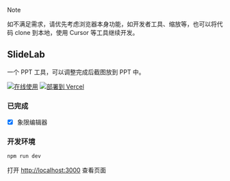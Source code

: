 > [!NOTE]
> 如不满足需求，请优先考虑浏览器本身功能，如开发者工具、缩放等，也可以将代码 clone 到本地，使用 Cursor 等工具继续开发。

## SlideLab

一个 PPT 工具，可以调整完成后截图放到 PPT 中。

<p align="left"><a target="_blank" rel="noreferrer noopener" href="https://slide-lab.kwok.ink"><img alt="在线使用" src="https://img.shields.io/badge/在线使用-141e24.svg?&style=for-the-badge&logo=safari&logoColor=white"></a>
<a target="_blank" rel="noreferrer noopener" href="https://vercel.com/new/clone?repository-url=https%3A%2F%2Fgithub.com%2FKwokKwok%2Fslide-lab"><img alt="部署到 Vercel" src="https://img.shields.io/badge/部署到 Vercel-000000?style=for-the-badge&logo=vercel&logoColor=white"></a></p>

### 已完成

- [x] 象限编辑器

### 开发环境

```bash
npm run dev
```

打开 [http://localhost:3000](http://localhost:3000) 查看页面
